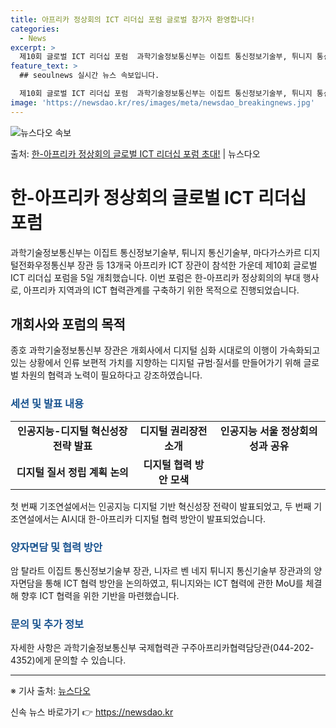 ```yaml
---
title: 아프리카 정상회의 ICT 리더십 포럼 글로벌 참가자 환영합니다!
categories:
  - News
excerpt: >
  제10회 글로벌 ICT 리더십 포럼  과학기술정보통신부는 이집트 통신정보기술부, 튀니지 통신기술부, 마다가스…
feature_text: >
  ## seoulnews 실시간 뉴스 속보입니다.

  제10회 글로벌 ICT 리더십 포럼  과학기술정보통신부는 이집트 통신정보기술부, 튀니지 통신기술부, 마다가스…
image: 'https://newsdao.kr/res/images/meta/newsdao_breakingnews.jpg'
---
```


![뉴스다오 속보](https://newsdao.kr/res/images/meta/newsdao_breakingnews.jpg)

<p>출처: <a href="https://newsdao.kr/4103" rel="dofollow">한-아프리카 정상회의 글로벌 ICT 리더십 포럼 초대!</a> | 뉴스다오</p>

<h1>한-아프리카 정상회의 글로벌 ICT 리더십 포럼</h1>

<p data-ke-size="size16">과학기술정보통신부는 이집트 통신정보기술부, 튀니지 통신기술부, 마다가스카르 디지털전화우정통신부 장관 등 13개국 아프리카 ICT 장관이 참석한 가운데 제10회 글로벌 ICT 리더십 포럼을 5일 개최했습니다. 이번 포럼은 한-아프리카 정상회의의 부대 행사로, 아프리카 지역과의 ICT 협력관계를 구축하기 위한 목적으로 진행되었습니다.</p>

<h2 data-ke-size="size26">개회사와 포럼의 목적</h2>

<p data-ke-size="size16">종호 과학기술정보통신부 장관은 개회사에서 디지털 심화 시대로의 이행이 가속화되고 있는 상황에서 인류 보편적 가치를 지향하는 디지털 규범·질서를 만들어가기 위해 글로벌 차원의 협력과 노력이 필요하다고 강조하였습니다.</p>

<h3 data-ke-size="size24"><b><span style="color: #1a5490;">세션 및 발표 내용</span></b></h3>

<table>
	<tr>
		<td style="text-align: center; height: 17px;"><b>인공지능-디지털 혁신성장 전략 발표</b></td>
		<td style="text-align: center; height: 17px;"><b>디지털 권리장전 소개</b></td>
		<td style="text-align: center; height: 17px;"><b>인공지능 서울 정상회의 성과 공유</b></td>
	</tr>
	<tr>
		<td style="text-align: center; height: 17px;"><b>디지털 질서 정립 계획 논의</b></td>
		<td style="text-align: center; height: 17px;"><b>디지털 협력 방안 모색</b></td>
	</tr>
</table>

<p data-ke-size="size16">첫 번째 기조연설에서는 인공지능 디지털 기반 혁신성장 전략이 발표되었고, 두 번째 기조연설에서는 AI시대 한-아프리카 디지털 협력 방안이 발표되었습니다.</p>

<h3 data-ke-size="size24"><b><span style="color: #1a5490;">양자면담 및 협력 방안</span></b></h3>

<p data-ke-size="size16">암 탈라트 이집트 통신정보기술부 장관, 니자르 벤 네지 튀니지 통신기술부 장관과의 양자면담을 통해 ICT 협력 방안을 논의하였고, 튀니지와는 ICT 협력에 관한 MoU를 체결해 향후 ICT 협력을 위한 기반을 마련했습니다.</p>

<h3 data-ke-size="size24"><b><span style="color: #1a5490;">문의 및 추가 정보</span></b></h3>

<p data-ke-size="size16">자세한 사항은 과학기술정보통신부 국제협력관 구주아프리카협력담당관(044-202-4352)에게 문의할 수 있습니다.</p>

<hr>

<p data-ke-size="size16">※ 기사 출처: <a href="https://newsdao.kr/4103">뉴스다오</a></p> 

신속 뉴스 바로가기 👉 <a href="https://newsdao.kr" rel="dofollow">https://newsdao.kr</a>


